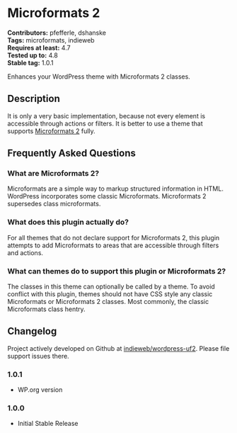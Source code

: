 # Microformats 2 #
**Contributors:** pfefferle, dshanske  
**Tags:** microformats, indieweb  
**Requires at least:** 4.7  
**Tested up to:** 4.8  
**Stable tag:** 1.0.1  

Enhances your WordPress theme with Microformats 2 classes.

## Description ##

It is only a very basic implementation, because not every element is accessible through actions or filters. It is better to use a theme that supports [Microformats 2](http://microformats.org/wiki/microformats2) fully.

## Frequently Asked Questions ##

### What are Microformats 2? ###

Microformats are a simple way to markup structured information in HTML. WordPress incorporates some classic Microformats. Microformats 2 supersedes class microformats.

### What does this plugin actually do? ###

For all themes that do not declare support for Microformats 2, this plugin attempts to add Microformats to areas that are accessible through filters and actions.

### What can themes do to support this plugin or Microformats 2? ###

The classes in this theme can optionally be called by a theme. To avoid conflict with this plugin, themes should not have CSS style any classic Microformats or
Microformats 2 classes. Most commonly, the classic Microformats class hentry.

## Changelog ##

Project actively developed on Github at [indieweb/wordpress-uf2](https://github.com/indieweb/wordpress-uf2). Please file support issues there.

### 1.0.1 ###

* WP.org version

### 1.0.0 ###

* Initial Stable Release
